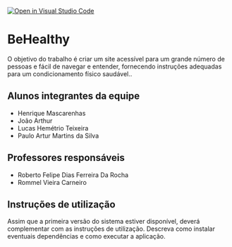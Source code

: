 [![Open in Visual Studio Code](https://classroom.github.com/assets/open-in-vscode-c66648af7eb3fe8bc4f294546bfd86ef473780cde1dea487d3c4ff354943c9ae.svg)](https://classroom.github.com/online_ide?assignment_repo_id=8515913&assignment_repo_type=AssignmentRepo)
# BeHealthy
O objetivo do trabalho é criar um site acessível para um grande número de pessoas e fácil de navegar e entender, fornecendo instruções adequadas para um condicionamento físico saudável..

## Alunos integrantes da equipe

* Henrique Mascarenhas
* João Arthur
* Lucas Hemétrio Teixeira
* Paulo Artur Martins da Silva

## Professores responsáveis

* Roberto Felipe Dias Ferreira Da Rocha
* Rommel Vieira Carneiro

## Instruções de utilização

Assim que a primeira versão do sistema estiver disponível, deverá complementar com as instruções de utilização. Descreva como instalar eventuais dependências e como executar a aplicação.
